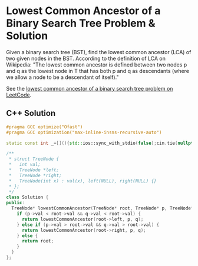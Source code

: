 # Lowest Common Ancestor of a Binary Search Tree Problem & Solution

Given a binary search tree (BST), find the lowest common ancestor (LCA) of two given nodes in the BST.
According to the definition of LCA on Wikipedia: "The lowest common ancestor is defined between two nodes p and q as the lowest node in T that has both p and q as descendants (where we allow a node to be a descendant of itself)."

See the [lowest common ancestor of a binary search tree problem on LeetCode](https://leetcode.com/problems/lowest-common-ancestor-of-a-binary-search-tree).

## C++ Solution

```cpp
#pragma GCC optimize("Ofast")
#pragma GCC optimization("max-inline-insns-recursive-auto")

static const int _=[](){std::ios::sync_with_stdio(false);cin.tie(nullptr);cout.tie(nullptr);return 0;}();

/**
 * struct TreeNode {
 *   int val;
 *   TreeNode *left;
 *   TreeNode *right;
 *   TreeNode(int x) : val(x), left(NULL), right(NULL) {}
 * };
 */
class Solution {
public:
  TreeNode* lowestCommonAncestor(TreeNode* root, TreeNode* p, TreeNode* q) {
    if (p->val < root->val && q->val < root->val) {
      return lowestCommonAncestor(root->left, p, q);
    } else if (p->val > root->val && q->val > root->val) {
      return lowestCommonAncestor(root->right, p, q);
    } else {
      return root;
    }
  }
};
```
